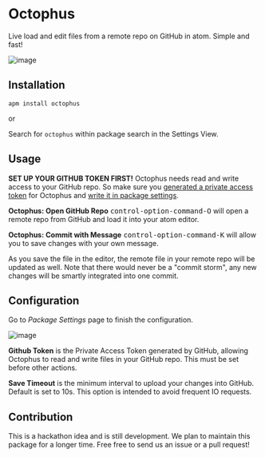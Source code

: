 # Octophus

Live load and edit files from a remote repo on GitHub in atom. Simple and fast!

![image](https://cloud.githubusercontent.com/assets/7262715/19414782/5f188a6a-938b-11e6-90be-fc332ebb0fa1.png)

## Installation

`apm install octophus`

or

Search for `octophus` within package search in the Settings View.

## Usage

**SET UP YOUR GITHUB TOKEN FIRST!** Octophus needs read and write access to your GitHub repo. So make sure you [generated a private access token](https://github.com/settings/tokens/new) for Octophus and [write it in package settings](#Configuration).

**Octophus: Open GitHub Repo**  <kbd>control-option-command-O</kbd> will open a remote repo from GitHub and load it into your atom editor.

**Octophus: Commit with Message**  <kbd>control-option-command-K</kbd> will allow you to save changes with your own message.

As you save the file in the editor, the remote file in your remote repo will be updated as well. Note that there would never be a "commit storm", any new changes will be smartly integrated into one commit. 

## Configuration

Go to *Package Settings* page to finish the configuration.

![image](https://cloud.githubusercontent.com/assets/7262715/19414922/c34079cc-938f-11e6-9084-b33b5d53caf7.png)

**Github Token** is the Private Access Token generated by GitHub, allowing Octophus to read and write files in your GitHub repo. This must be set before other actions.

**Save Timeout** is the minimum interval to upload your changes into GitHub. Default is set to 10s. This option is intended to avoid frequent IO requests.

## Contribution

This is a hackathon idea and is still development. We plan to maintain this package for a longer time. Free free to send us an issue or a pull request!